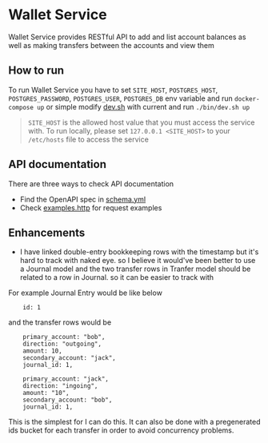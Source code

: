 # Wallet Service

Wallet Service provides RESTful API to add and list account balances as well as making transfers between the accounts and view them

## How to run

To  run Wallet Service you have to set `SITE_HOST`, `POSTGRES_HOST`, `POSTGRES_PASSWORD`, `POSTGRES_USER`, `POSTGRES_DB` env variable and run `docker-compose up` or simple modify [dev.sh](./bin/dev.sh) with current and run `./bin/dev.sh up`

> `SITE_HOST` is the allowed host value that you must access the service with. To run locally, please set `127.0.0.1 <SITE_HOST>`
to your `/etc/hosts` file to access the service

## API documentation

There are three ways to check API documentation

* Find the OpenAPI spec in [schema.yml](./docs/schema.yml)
* Check [examples.http](./docs/examples.http) for request examples

## Enhancements

* I have linked double-entry bookkeeping rows with the timestamp but it's hard to track with naked eye. so I believe it would've been better to use a Journal model and the two transfer rows in Tranfer model should be related to a row in Journal.  so it can be easier to track with

For example Journal Entry would be like below

```info
    id: 1
```

and the transfer rows would be

```info
    primary_account: "bob",
    direction: "outgoing",
    amount: 10,
    secondary_account: "jack",
    journal_id: 1,

    primary_account: "jack",
    direction: "ingoing",
    amount: "10",
    secondary_account: "bob",
    journal_id: 1,
```

This is the simplest for I can do this. It can also be done with a pregenerated ids bucket for each transfer in order to avoid concurrency problems.
